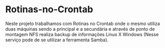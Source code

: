 # Rotinas-no-Crontab
Neste projeto trabalhamos com Rotinas no Crontab onde o mesmo utiliza duas  máquinas sendo a principal e a secundária e através de ponto  de montagem NFS realiza backup de informações Linux X Windows (Nesse  serviço pode de se utilizar a ferramenta Samba).
